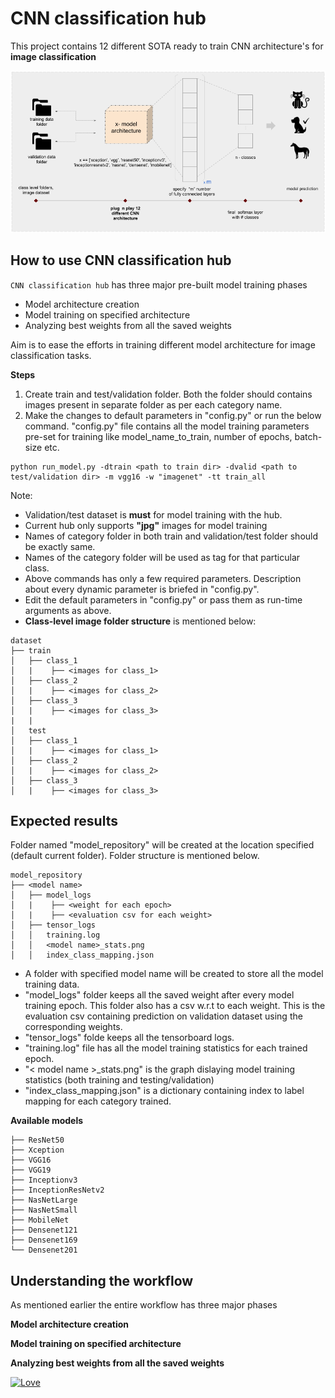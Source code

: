 # CNN classification hub

This project contains 12 different SOTA ready to train CNN architecture's for **image classification**

![CNN classification hub overview](data/cnn-hub-intro.png)

## How to use CNN classification hub

`CNN classification hub` has three major pre-built model training phases

- Model architecture creation
- Model training on specified architecture
- Analyzing best weights from all the saved weights

Aim is to ease the efforts in training different model architecture for image classification tasks. 

**Steps**

1. Create train and test/validation folder. Both the folder should contains images present in separate folder as per each category name.
2. Make the changes to default parameters in "config.py" or run the below command. "config.py" file contains all the model training parameters pre-set for training like model_name_to_train, number of epochs, batch-size etc.

``` 
python run_model.py -dtrain <path to train dir> -dvalid <path to test/validation dir> -m vgg16 -w "imagenet" -tt train_all 
```

Note:
- Validation/test dataset is **must** for model training with the hub.
- Current hub only supports **"jpg"** images for model training
- Names of category folder in both train and validation/test folder should be exactly same.
- Names of the category folder will be used as tag for that particular class.
- Above commands has only a few required parameters. Description about every dynamic parameter is briefed in "config.py".
- Edit the default parameters in "config.py" or pass them as run-time arguments as above.
- **Class-level image folder structure** is mentioned below:
```
dataset
├── train
│   ├── class_1
│   |    ├── <images for class_1>
│   ├── class_2
│   |    ├── <images for class_2>
│   ├── class_3
│   |    ├── <images for class_3>
|   |   
│   test
│   ├── class_1
│   |    ├── <images for class_1>
│   ├── class_2
│   |    ├── <images for class_2>
│   ├── class_3
│   |    ├── <images for class_3>
```

## Expected results

Folder named "model_repository" will be created at the location specified (default current folder). Folder structure is mentioned below. 
 
```
model_repository
├── <model name>
│   ├── model_logs
│   |    ├── <weight for each epoch>
│   |    ├── <evaluation csv for each weight>
│   ├── tensor_logs
│   │   training.log
│   │   <model name>_stats.png
│   │   index_class_mapping.json
```
+ A folder with specified model name will be created to store all the model training data.
+ "model_logs" folder keeps all the saved weight after every model training epoch. This folder also has a csv w.r.t to each weight. This is the evaluation csv containing prediction on validation dataset using the corresponding weights. 
+ "tensor_logs" folde keeps all the tensorboard logs.
+ "training.log" file has all the model training statistics for each trained epoch.
+ "< model name >_stats.png" is the graph dislaying model training statistics (both training and testing/validation)
+ "index_class_mapping.json" is a dictionary containing index to label mapping for each category trained. 

**Available models**
```
├── ResNet50
├── Xception
├── VGG16
├── VGG19
├── Inceptionv3
├── InceptionResNetv2
├── NasNetLarge
├── NasNetSmall
├── MobileNet
├── Densenet121
├── Densenet169
└── Densenet201
```

## Understanding the workflow

As mentioned earlier the entire workflow has three major phases

**Model architecture creation**

**Model training on specified architecture**

**Analyzing best weights from all the saved weights**

[![Love](https://forthebadge.com/images/badges/built-with-love.svg)](https://github.com/Sanjyot22/CNN-classification-hub)